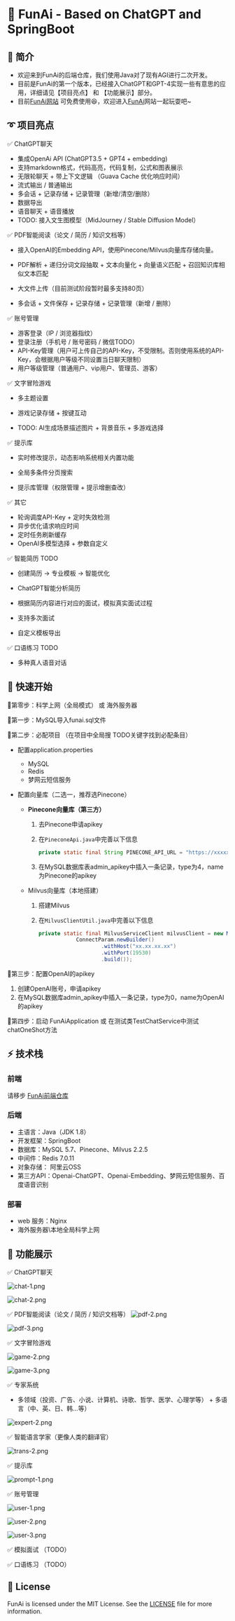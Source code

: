 # 🚀 FunAi - Based on ChatGPT and SpringBoot

## 📖 简介

- 欢迎来到FunAi的后端仓库，我们使用Java对了现有AGI进行二次开发。
- 目前是FunAi的第一个版本，已经接入ChatGPT和GPT-4实现一些有意思的应用，详细请见【项目亮点】 和 【功能展示】部分。
- 目前[FunAi网站](https://funai.vip/) 可免费使用😆，欢迎进入[FunAi](https://funai.vip/)网站一起玩耍吧~



## ➰ 项目亮点

✅ ChatGPT聊天

- 集成OpenAi API (ChatGPT3.5 + GPT4 + embedding)
- 支持markdown格式，代码高亮，代码复制，公式和图表展示
- 无限轮聊天 + 带上下文逻辑 （Guava Cache 优化响应时间）
- 流式输出 / 普通输出
- 多会话 + 记录存储 + 记录管理（新增/清空/删除）
- 数据导出
- 语音聊天 + 语音播放
- TODO: 接入文生图模型（MidJourney / Stable Diffusion Model）



✅ PDF智能阅读（论文 / 简历 / 知识文档等）

  - 接入OpenAI的Embedding API，使用Pinecone/Milvus向量库存储向量。

  - PDF解析 + 递归分词文段抽取 + 文本向量化 + 向量语义匹配 + 召回知识库相似文本匹配

  - 大文件上传（目前测试阶段暂时最多支持80页）

  - 多会话 + 文件保存 + 记录存储 + 记录管理（新增 / 删除） 



✅ 账号管理

- 游客登录（IP / 浏览器指纹）
- 登录注册（手机号 / 账号密码 / 微信TODO）
- API-Key管理（用户可上传自己的API-Key，不受限制。否则使用系统的API-Key，会根据用户等级不同设置当日聊天限制）
- 用户等级管理（普通用户、vip用户、管理员、游客）



✅ 文字冒险游戏

  - 多主题设置

  - 游戏记录存储 + 按键互动

  - TODO: AI生成场景描述图片 + 背景音乐 + 多游戏选择



✅ 提示库

  - 实时修改提示，动态影响系统相关内置功能

  - 全局多条件分页搜索

  - 提示库管理（权限管理 + 提示增删查改）



✅ 其它

- 轮询调度API-Key + 定时失效检测
- 异步优化请求响应时间
- 定时任务刷新缓存
- OpenAI多模型选择 + 参数自定义



✅ 智能简历 TODO

- 创建简历 -> 专业模板 -> 智能优化

- ChatGPT智能分析简历
- 根据简历内容进行对应的面试，模拟真实面试过程
- 支持多次面试
- 自定义模板导出



✅ 口语练习 TODO

  - 多种真人语音对话



## 🔰 快速开始

🎈第零步：科学上网（全局模式） 或 海外服务器

🎈第一步：MySQL导入funai.sql文件

🎈第二步：必配项目 （在项目中全局搜 TODO关键字找到必配条目）

- 配置application.properties
  - MySQL
  - Redis
  - 梦网云短信服务

- 配置向量库（二选一，推荐选Pinecone）

  - **Pinecone向量库（第三方）**

    1. 去Pinecone申请apikey

    2. 在`PineconeApi.java`中完善以下信息

       ```java
       private static final String PINECONE_API_URL = "https://xxxxxx.pinecone.io";
       ```

    3. 在MySQL数据库表admin_apikey中插入一条记录，type为4，name为Pinecone的apikey

  - Milvus向量库（本地搭建）

    1. 搭建Milvus

    2. 在`MilvusClientUtil.java`中完善以下信息

       ```java
       private static final MilvusServiceClient milvusClient = new MilvusServiceClient(
                   ConnectParam.newBuilder()
                           .withHost("xx.xx.xx.xx")
                           .withPort(19530)
                           .build());
       ```

       

🎈第三步：配置OpenAI的apikey

1. 创建OpenAI账号，申请apikey
2. 在MySQL数据库admin_apikey中插入一条记录，type为0，name为OpenAI的apikey



🎈第四步：启动 FunAiApplication  或  在测试类TestChatService中测试chatOneShot方法



## :zap: 技术栈

### 前端

请移步 [FunAi前端仓库](https://github.com/huangPengL/ChatGPT-Vue-FunAi) 

### 后端

- 主语言：Java（JDK 1.8）
- 开发框架：SpringBoot
- 数据库：MySQL 5.7、Pinecone、Milvus 2.2.5
- 中间件：Redis 7.0.11
- 对象存储： 阿里云OSS
- 第三方API：Openai-ChatGPT、Openai-Embedding、梦网云短信服务、百度语音识别

### 部署

- web 服务：Nginx
- 海外服务器\本地全局科学上网



## 🤖 功能展示

✅ ChatGPT聊天

![chat-1.png](mdImg/chat-1.png)

  ![chat-2.png](mdImg/chat-2.png)



✅ PDF智能阅读（论文 / 简历 / 知识文档等）  ![pdf-2.png](mdImg/pdf-2.png)

  ![pdf-3.png](mdImg/pdf-3.png)



✅ 文字冒险游戏

![game-2.png](mdImg/game-2.png)

  ![game-3.png](mdImg/game-3.png)

✅ 专家系统

  - 多领域（投资、广告、小说、计算机、诗歌、哲学、医学、心理学等） + 多语言（中、英、日、韩...等）

![expert-2.png](mdImg/expert-2.png)

✅ 智能语言学家（更像人类的翻译官）

![trans-2.png](mdImg/trans-2.png)

✅ 提示库

![prompt-1.png](mdImg/prompt-1.png)

✅ 账号管理

![user-1.png](mdImg/user-1.png)

![user-2.png](mdImg/user-2.png)

![user-3.png](mdImg/user-3.png)



✅ 模拟面试 （TODO）



✅ 口语练习 （TODO）



## 📄 License

FunAi is licensed under the MIT License. See the [LICENSE](https://github.com/knuddelsgmbh/jtokkit/blob/main/LICENSE) file for more information.



